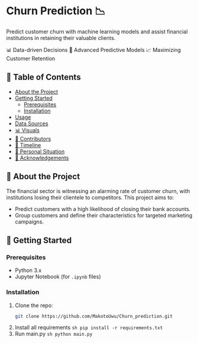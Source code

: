 # Churn Prediction 📉

Predict customer churn with machine learning models and assist financial institutions in retaining their valuable clients.

📊 Data-driven Decisions
🤖 Advanced Predictive Models
📈 Maximizing Customer Retention

## 📌 Table of Contents

- [About the Project](#about-the-project)
- [Getting Started](#getting-started)
  - [Prerequisites](#prerequisites)
  - [Installation](#installation)
- [Usage](#usage)
- [Data Sources](#data-sources)
- [📊 Visuals](#visuals)
- [🤝 Contributors](#contributors)
- [📅 Timeline](#timeline)
- [📝 Personal Situation](#personal-situation)
- [🙏 Acknowledgements](#acknowledgements)

## 📜 About the Project

The financial sector is witnessing an alarming rate of customer churn, with institutions losing their clientele to competitors. This project aims to:

- Predict customers with a high likelihood of closing their bank accounts.
- Group customers and define their characteristics for targeted marketing campaigns.

## 🚀 Getting Started

### Prerequisites

- Python 3.x
- Jupyter Notebook (for `.ipynb` files)

### Installation

1. Clone the repo:
   ```sh
   git clone https://github.com/MakotoUwu/Churn_prediction.git
   ```
2. Install all requirements
			```sh
			pip install -r requirements.txt
			```
3. Run main.py
			```sh
			python main.py
			```

